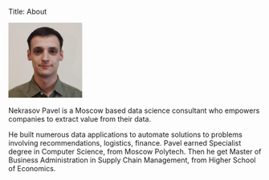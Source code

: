 Title: About


![Photo](../images/ava_1_147x150.jpg)


Nekrasov Pavel is a Moscow based data science consultant 
who empowers companies to extract value from their data. 


He built numerous data applications to automate solutions to problems involving recommendations, 
logistics, finance. 
Pavel earned Specialist degree in Computer Science, from Moscow Polytech. 
Then he get Master of Business Administration in Supply Chain Management, from Higher School of Economics.